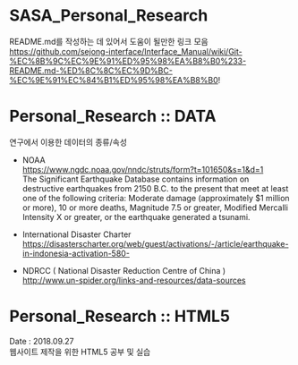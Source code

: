 # SASA_Personal_Research  
README.md를 작성하는 데 있어서 도움이 될만한 링크 모음  
https://github.com/sejong-interface/Interface_Manual/wiki/Git-%EC%8B%9C%EC%9E%91%ED%95%98%EA%B8%B0%233-README.md-%ED%8C%8C%EC%9D%BC-%EC%9E%91%EC%84%B1%ED%95%98%EA%B8%B0!


# Personal_Research :: DATA  
연구에서 이용한 데이터의 종류/속성    
  - NOAA  
    https://www.ngdc.noaa.gov/nndc/struts/form?t=101650&s=1&d=1   
    The Significant Earthquake Database contains information on destructive earthquakes from 2150 B.C. to the present that meet at least one of the following criteria: Moderate damage (approximately $1 million or more), 10 or more deaths, Magnitude 7.5 or greater, Modified Mercalli Intensity X or greater, or the earthquake generated a tsunami.  
    
  - International Disaster Charter  
    https://disasterscharter.org/web/guest/activations/-/article/earthquake-in-indonesia-activation-580-  
  - NDRCC ( National Disaster Reduction Centre of China )  
    http://www.un-spider.org/links-and-resources/data-sources  
    
# Personal_Research :: HTML5  
Date : 2018.09.27  
웹사이트 제작을 위한 HTML5 공부 및 실습  
